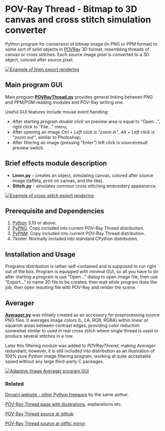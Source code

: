 # POV-Ray Thread - Bitmap to 3D canvas and cross stitch simulation converter

Python program for conversion of bitmap image (in PNG or PPM format) to some sort of solid objects in [POVRay](https://www.povray.org/) 3D format, resembling threads of canvas or cross stitches. Each source image pixel is converted to a 3D object, colored after source pixel.

[![Example of linen export rendering](https://dnyarri.github.io/thread/linen24x512.png "Example of linen export rendering")](https://dnyarri.github.io/povthread.html)

## Main program GUI

Main program [**POVRayThread.py**](https://github.com/Dnyarri/POVthread/blob/main/POVRayThread.py) provides general linking between PNG and PPM/PGM reading modules and POV-Ray writing one.

Useful GUI features include mouse event handling:

- After starting program *double click* on preview area is equal to "Open...", right click to "File..." menu;
- After opening an image *Ctrl + Left click* is *"zoom in"*, *Alt + Left click* is *"zoom out"*, similar to Photoshop;
- After filtering an image (pressing "Enter") left click is source\result preview switch.

## Brief effects module description  

- **Linen.py** - creates an object, simulating canvas, colored after source image (taffeta, print on canvas, and the like).
- **Stitch.py** - simulates common cross stitching embroidery appearance.

[![Example of cross-stitch export rendering](https://dnyarri.github.io/thread/stitch24x512.png "Example of cross-stitch export rendering")](https://dnyarri.github.io/povthread.html)

## Prerequisite and Dependencies

1. [Python](https://www.python.org/) 3.10 or above.
2. [PyPNG](https://gitlab.com/drj11/pypng). Copy included into current POV-Ray Thread distribution.
3. [PyPNM](https://pypi.org/project/PyPNM/). Copy included into current POV-Ray Thread distribution.
4. Tkinter. Normally included into standard CPython distribution.

## Installation and Usage

Programs distribution is rather self-contained and is supposed to run right out of the box. Program is equipped with minimal GUI, so all you have to do after starting a program is use "Open..." dialog to open image file, then use "Export..." to name 3D file to be created, then wait while program does the job, then open resulting file with POV-Ray and render the scene.

## Averager

[**Averager.py**](https://github.com/Dnyarri/POVthread/blob/main/averager.py) was initially created as an accessory for preprocessing source PNG files. It averages image colors (L, LA, RGB, RGBA) within linear or squarish areas between contrast edges, providing color reduction somewhat similar to used in real cross stitch where single thread is used to produce several stitches in a row.

Later this filtering module was added to *POVRayThread*, making *Averager* redundant; however, it is still included into distribution as an illustration of 100% pure Python image filtering program, working at quite acceptable speed without any large third-party C packages.

[![Adaptive Image Averager program GUI](https://dnyarri.github.io/thread/ave.png "Adaptive Image Averager program GUI")](https://dnyarri.github.io/povthread.html#averager)

### Related

[Dnyarri website - other Python freeware](https://dnyarri.github.io) by the same author.

[POV-Ray Thread page with illustrations](https://dnyarri.github.io/povthread.html), explanations etc.

[POV-Ray Thread source at github](https://github.com/Dnyarri/POVthread)

[POV-Ray Thread source at gitflic mirror](https://gitflic.ru/project/dnyarri/povthread)
